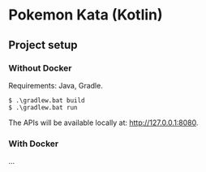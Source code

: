 # Pokemon Kata (Kotlin)
## Project setup
### Without Docker
Requirements: Java, Gradle.

```
$ .\gradlew.bat build
$ .\gradlew.bat run
```

The APIs will be available locally at: http://127.0.0.1:8080.

### With Docker
...